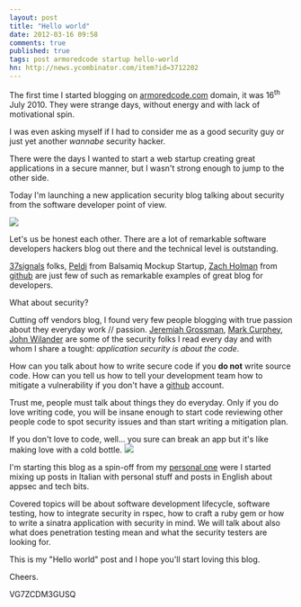 ```yaml
---
layout: post
title: "Hello world"
date: 2012-03-16 09:58
comments: true
published: true
tags: post armoredcode startup hello-world
hn: http://news.ycombinator.com/item?id=3712202
---
```


The first time I started blogging on [armoredcode.com](http://armoredcode.com)
domain, it was 16<sup>th</sup> July 2010. They were strange days, without
energy and with lack of motivational spin. 

I was even asking myself if I had to consider me as a good security guy or just
yet another _wannabe_ security hacker.

There were the days I wanted to start a web startup creating great applications
in a secure manner, but I wasn't strong enough to jump to the other side.

Today I'm launching a new application security blog talking about security from
the software developer point of view. 

<!-- more -->

![]({{site.url}}/images/hello-world.jpg)

Let's us be honest each other. There are a lot of remarkable software
developers hackers blog out there and the technical level is outstanding.

[37signals](http://37signals.com/svn) folks,
[Peldi](http://blogs.balsamiq.com/peldi/) from Balsamiq Mockup Startup, 
[Zach Holman](http://zachholman.com/) from [github](http://github.com) are just
few of such as remarkable examples of great blog for developers.

What about security? 

Cutting off vendors blog, I found very few people blogging with true passion about they everyday work // passion.
[Jeremiah Grossman](http://jeremiahgrossman.blogspot.com/), 
[Mark Curphey](http://www.curphey.com/), 
[John Wilander](http://appsandsecurity.blogspot.com/) are some of the security folks
I read every day and with whom I share a tought: _application security is about
the code_. 

How can you talk about how to write secure code if you **do not** write source
code. How can you tell us how to tell your development team how to mitigate a
vulnerability if you don't have a [github](http://github.cokm) account.

Trust me, people must talk about things they do everyday. Only if you do love
writing code, you will be insane enough to start code reviewing other people
code to spot security issues and than start writing a mitigation plan.

If you don't love to code, well... you sure can break an app but it's like
making love with a cold bottle. 
![]({{site.url}}/images/cold-bottle.jpg)

I'm starting this blog as a spin-off from my 
[personal one](http://thesp0nge.com) were I started mixing up posts in Italian
with personal stuff and posts in English about appsec and tech bits.

Covered topics will be about software development lifecycle, software testing,
how to integrate security in rspec, how to craft a ruby gem or how to write a
sinatra application with security in mind. We will talk about also what does
penetration testing mean and what the security testers are looking for.

This is my "Hello world" post and I hope you'll start loving this blog.

Cheers.

VG7ZCDM3GUSQ
